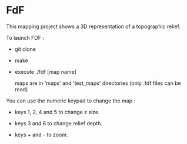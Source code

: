 # FdF
This mapping project shows a 3D representation of a topographic relief.

To launch FDF :

- git clone

- make

- execute ./fdf [map name]

    maps are in 'maps' and 'test_maps' directories (only .fdf files can be read)



You can use the numeric keypad to change the map :

- keys 1, 2, 4 and 5 to change z size.

- keys 3 and 6 to change relief depth.

- keys + and - to zoom.
